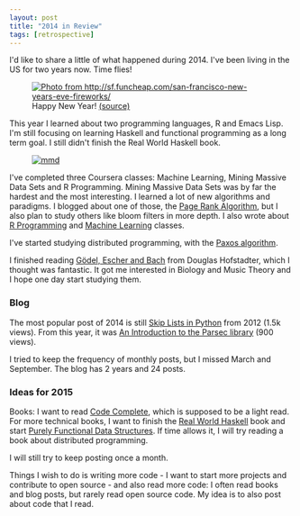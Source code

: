 ```yaml
---
layout: post
title: "2014 in Review"
tags: [retrospective]
---
```


I'd like to share a little of what happened during 2014. I've been living in the US for two years now. Time flies!

<figure class="center_children">
    <a href="http://cdn.funcheap.com/wp-content/uploads/2013/12/nye_yerbabuena.png"><img src="{{site.url}}/resources/blog/2015-01-01-2014-in-review/2015_12_sf_newyear.png" alt="Photo from http://sf.funcheap.com/san-francisco-new-years-eve-fireworks/" /></a>
    <figcaption> Happy New Year! <a href="http://sf.funcheap.com/san-francisco-new-years-eve-fireworks/">(source)</a></figcaption>
</figure>

This year I learned about two programming languages, R and Emacs Lisp. I'm still focusing on learning Haskell and functional programming as a long term goal. I still didn't finish the Real World Haskell book.

<figure class="image_float_left">
    <a href="https://kunigami.files.wordpress.com/2015/12/mmd.jpg"><img src="{{site.url}}/resources/blog/2015-01-01-2014-in-review/2015_12_mmd.jpg" alt="mmd" /></a>
</figure>

I've completed three Coursera classes: Machine Learning, Mining Massive Data Sets and R Programming. Mining Massive Data Sets was by far the hardest and the most interesting. I learned a lot of new algorithms and paradigms. I blogged about one of those, the [Page Rank Algorithm]({{site.url}}/blog/2014/11/24/the-pagerank-algorithm.html), but I also plan to study others like bloom filters in more depth. I also wrote about [R Programming]({{site.url}}/blog/2014/12/30/introduction-to-the-r-language-for-programmers.html) and [Machine Learning]({{site.url}}/blog/2014/06/04/supervised-machine-learning.html) classes.

I've started studying distributed programming, with the [Paxos algorithm]({{site.url}}/blog/2014/04/14/the-paxos-protocol.html).

I finished reading [Gödel, Escher and Bach](http://www.amazon.com/G%C3%B6del-Escher-Bach-Eternal-Golden/dp/0465026567/) from Douglas Hofstadter, which I thought was fantastic. It got me interested in Biology and Music Theory and I hope one day start studying them.

### Blog

The most popular post of 2014 is still [Skip Lists in Python]({{site.url}}/blog/2012/09/25/skip-lists-in-python.html) from 2012 (1.5k views). From this year, it was [An Introduction to the Parsec library]({{site.url}}/blog/2014/01/21/an-introduction-to-the-parsec-library.html) (900 views).

I tried to keep the frequency of monthly posts, but I missed March and September. The blog has 2 years and 24 posts.

### Ideas for 2015

Books: I want to read [Code Complete](http://www.amazon.com/Code-Complete-Practical-Handbook-Construction/dp/0735619670), which is supposed to be a light read. For more technical books, I want to finish the [Real World Haskell](http://www.amazon.com/Real-World-Haskell-Bryan-OSullivan/dp/0596514980) book and start [Purely Functional Data Structures](http://www.amazon.com/Purely-Functional-Structures-Chris-Okasaki/). If time allows it, I will try reading a book about distributed programming.

I will still try to keep posting once a month.

Things I wish to do is writing more code - I want to start more projects and contribute to open source - and also read more code: I often read books and blog posts, but rarely read open source code. My idea is to also post about  code that I read.
